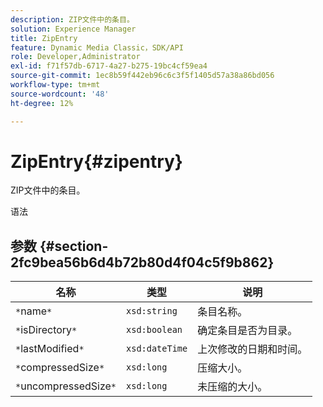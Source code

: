 ```yaml
---
description: ZIP文件中的条目。
solution: Experience Manager
title: ZipEntry
feature: Dynamic Media Classic，SDK/API
role: Developer,Administrator
exl-id: f71f57db-6717-4a27-b275-19bc4cf59ea4
source-git-commit: 1ec8b59f442eb96c6c3f5f1405d57a38a86bd056
workflow-type: tm+mt
source-wordcount: '48'
ht-degree: 12%

---
```


# ZipEntry{#zipentry}

ZIP文件中的条目。

语法

## 参数 {#section-2fc9bea56b6d4b72b80d4f04c5f9b862}

| 名称 | 类型 | 说明 |
|---|---|---|
| `*`name`*` | `xsd:string` | 条目名称。 |
| `*`isDirectory`*` | `xsd:boolean` | 确定条目是否为目录。 |
| `*`lastModified`*` | `xsd:dateTime` | 上次修改的日期和时间。 |
| `*`compressedSize`*` | `xsd:long` | 压缩大小。 |
| `*`uncompressedSize`*` | `xsd:long` | 未压缩的大小。 |
